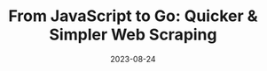 ---
title: "From JavaScript to Go: Quicker & Simpler Web Scraping"
date: 2023-08-24
draft: true
tags: [Go, JavaScript, TypeScript, Angular, NestJS, GoReleaser, logging, dependencies]
externalUrl: https://www.meetup.com/golang-mel/events/293777783/
_build: {render: never}
xml: false
---